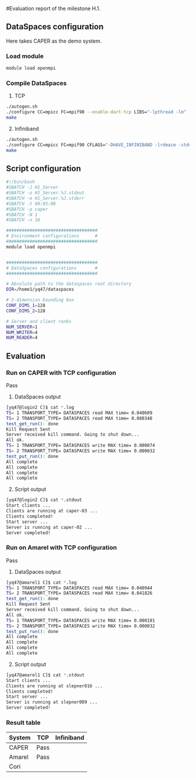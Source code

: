 #Evaluation report of the milestone H.1.

## DataSpaces configuration

Here takes CAPER as the demo system.



### Load module

```bash
module load openmpi
```



### Compile DataSpaces

1. TCP

```bash
./autogen.sh
./configure CC=mpicc FC=mpif90 --enable-dart-tcp LIBS="-lpthread -lm"
make
```

2. Infiniband

```bash
./autogen.sh
./configure CC=mpicc FC=mpif90 CFLAGS="-DHAVE_INFINIBAND -lrdmacm -std=gnu99" --with-ib-interface=ib0
make
```



## Script configuration

```bash
#!/bin/bash
#SBATCH -J H1_Server
#SBATCH -o H1_Server.%J.stdout
#SBATCH -e H1_Server.%J.stderr
#SBATCH -t 00:05:00
#SBATCH -p caper
#SBATCH -N 1
#SBATCH -n 16

###################################
# Environment configurations	  #
###################################
module load openmpi


###################################
# DataSpaces configurations		  #
###################################

# Absolute path to the dataspaces root directory
DIR=/home1/yq47/dataspaces

# 2-dimension bounding box
CONF_DIMS_1=128
CONF_DIMS_2=128

# Server and client ranks
NUM_SERVER=1
NUM_WRITER=4
NUM_READER=4
```



## Evaluation

### Run on CAPER with TCP configuration

Pass

1. DataSpaces output

```bash
[yq47@login2 C]$ cat *.log
TS= 1 TRANSPORT_TYPE= DATASPACES read MAX time= 0.040609
TS= 2 TRANSPORT_TYPE= DATASPACES read MAX time= 0.080348
test_get_run(): done
Kill Request Sent
Server received kill command. Going to shut down...
All ok.
TS= 1 TRANSPORT_TYPE= DATASPACES write MAX time= 0.000074
TS= 2 TRANSPORT_TYPE= DATASPACES write MAX time= 0.000032
test_put_run(): done
All complete
All complete
All complete
All complete
```

2. Script output

```bash
[yq47@login2 C]$ cat *.stdout
Start clients ...
Clients are running at caper-03 ...
Clients completed!
Start server ...
Server is running at caper-02 ...
Server completed!
```



### Run on Amarel with TCP configuration

Pass

1. DataSpaces output

```bash
[yq47@amarel1 C]$ cat *.log
TS= 1 TRANSPORT_TYPE= DATASPACES read MAX time= 0.040944
TS= 2 TRANSPORT_TYPE= DATASPACES read MAX time= 0.041826
test_get_run(): done
Kill Request Sent
Server received kill command. Going to shut down...
All ok.
TS= 1 TRANSPORT_TYPE= DATASPACES write MAX time= 0.000101
TS= 2 TRANSPORT_TYPE= DATASPACES write MAX time= 0.000032
test_put_run(): done
All complete
All complete
All complete
All complete
```

2. Script output

```bash
[yq47@amarel1 C]$ cat *.stdout
Start clients ...
Clients are running at slepner016 ...
Clients completed!
Start server ...
Server is running at slepner009 ...
Server completed!
```



### Result table

| System | TCP  | Infiniband |
| ------ | ---- | ---------- |
| CAPER  | Pass |            |
| Amarel | Pass |            |
| Cori   |      |            |

